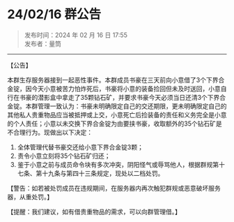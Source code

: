 # 24/02/16 群公告

> 发布时间：2024 年 02 月 16 日 17:55  
  发布者：量筒

---

【公告】

本群生存服务器接到一起恶性事件。本群成员书豪在三天前向小意借了3个下界合金锭，因今天小意被苦力怕炸死后，书豪将小意的装备捡回但未及时送回，小意自行在书豪的潜影盒中拿走了35颗钻石矿，并要求书豪今天必须当日还清3个下界合金锭。本群管理一致认为：书豪未明确限定自己的交还期限，更未明确限定自己的其他私人贵重物品应当被抵押或上交，小意死亡后捡装备的责任和义务完全是小意的个人责任；小意以未交换下界合金锭为由要挟书豪，收取额外的35个钻石矿是不合理行为。现做出以下决定：

1. 全体管理代替书豪交还给小意下界合金锭3颗；
2. 责令小意立刻将35个钻石矿归还；
3. 鉴于小意之前与成员命令块有多次冲突，阴阳怪气或辱骂他人，根据群规第十七条、第十九条与第四十三条规定，现处以二档处罚。

【警告：如若被处罚成员在违规期间，在服务器内再次触犯群规或恶意破坏服务器，从重处罚。】

【提醒：我们建议，如有借贵重物品的需求，可以向群管理借。】
